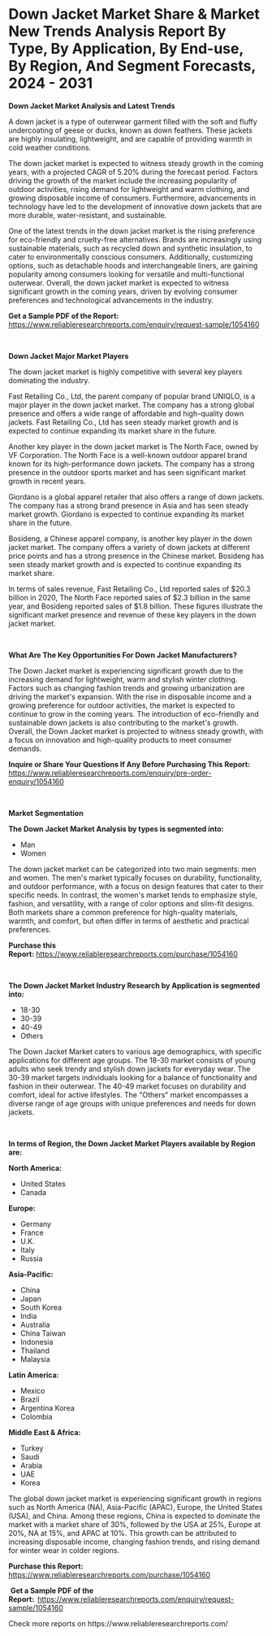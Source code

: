 <p><h1>Down Jacket Market Share & Market New Trends Analysis Report By Type, By Application, By End-use, By Region, And Segment Forecasts, 2024 - 2031</h1></p><p><strong>Down Jacket Market Analysis and Latest Trends</strong></p>
<p><p>A down jacket is a type of outerwear garment filled with the soft and fluffy undercoating of geese or ducks, known as down feathers. These jackets are highly insulating, lightweight, and are capable of providing warmth in cold weather conditions.</p><p>The down jacket market is expected to witness steady growth in the coming years, with a projected CAGR of 5.20% during the forecast period. Factors driving the growth of the market include the increasing popularity of outdoor activities, rising demand for lightweight and warm clothing, and growing disposable income of consumers. Furthermore, advancements in technology have led to the development of innovative down jackets that are more durable, water-resistant, and sustainable.</p><p>One of the latest trends in the down jacket market is the rising preference for eco-friendly and cruelty-free alternatives. Brands are increasingly using sustainable materials, such as recycled down and synthetic insulation, to cater to environmentally conscious consumers. Additionally, customizing options, such as detachable hoods and interchangeable liners, are gaining popularity among consumers looking for versatile and multi-functional outerwear. Overall, the down jacket market is expected to witness significant growth in the coming years, driven by evolving consumer preferences and technological advancements in the industry.</p></p>
<p><strong>Get a Sample PDF of the Report:&nbsp;</strong> <a href="https://www.reliableresearchreports.com/enquiry/request-sample/1054160">https://www.reliableresearchreports.com/enquiry/request-sample/1054160</a></p>
<p>&nbsp;</p>
<p><strong>Down Jacket Major Market Players</strong></p>
<p><p>The down jacket market is highly competitive with several key players dominating the industry. </p><p>Fast Retailing Co., Ltd, the parent company of popular brand UNIQLO, is a major player in the down jacket market. The company has a strong global presence and offers a wide range of affordable and high-quality down jackets. Fast Retailing Co., Ltd has seen steady market growth and is expected to continue expanding its market share in the future.</p><p>Another key player in the down jacket market is The North Face, owned by VF Corporation. The North Face is a well-known outdoor apparel brand known for its high-performance down jackets. The company has a strong presence in the outdoor sports market and has seen significant market growth in recent years.</p><p>Giordano is a global apparel retailer that also offers a range of down jackets. The company has a strong brand presence in Asia and has seen steady market growth. Giordano is expected to continue expanding its market share in the future.</p><p>Bosideng, a Chinese apparel company, is another key player in the down jacket market. The company offers a variety of down jackets at different price points and has a strong presence in the Chinese market. Bosideng has seen steady market growth and is expected to continue expanding its market share.</p><p>In terms of sales revenue, Fast Retailing Co., Ltd reported sales of $20.3 billion in 2020, The North Face reported sales of $2.3 billion in the same year, and Bosideng reported sales of $1.8 billion. These figures illustrate the significant market presence and revenue of these key players in the down jacket market.</p></p>
<p>&nbsp;</p>
<p><strong>What Are The Key Opportunities For Down Jacket Manufacturers?</strong></p>
<p><p>The Down Jacket market is experiencing significant growth due to the increasing demand for lightweight, warm and stylish winter clothing. Factors such as changing fashion trends and growing urbanization are driving the market's expansion. With the rise in disposable income and a growing preference for outdoor activities, the market is expected to continue to grow in the coming years. The introduction of eco-friendly and sustainable down jackets is also contributing to the market's growth. Overall, the Down Jacket market is projected to witness steady growth, with a focus on innovation and high-quality products to meet consumer demands.</p></p>
<p><strong>Inquire or Share Your Questions If Any Before Purchasing This Report:</strong> <a href="https://www.reliableresearchreports.com/enquiry/pre-order-enquiry/1054160">https://www.reliableresearchreports.com/enquiry/pre-order-enquiry/1054160</a></p>
<p>&nbsp;</p>
<p><strong>Market Segmentation</strong></p>
<p><strong>The Down Jacket Market Analysis by types is segmented into:</strong></p>
<p><ul><li>Man</li><li>Women</li></ul></p>
<p><p>The down jacket market can be categorized into two main segments: men and women. The men's market typically focuses on durability, functionality, and outdoor performance, with a focus on design features that cater to their specific needs. In contrast, the women's market tends to emphasize style, fashion, and versatility, with a range of color options and slim-fit designs. Both markets share a common preference for high-quality materials, warmth, and comfort, but often differ in terms of aesthetic and practical preferences.</p></p>
<p><strong>Purchase this Report:&nbsp;</strong><a href="https://www.reliableresearchreports.com/purchase/1054160">https://www.reliableresearchreports.com/purchase/1054160</a></p>
<p>&nbsp;</p>
<p><strong>The Down Jacket Market Industry Research by Application is segmented into:</strong></p>
<p><ul><li>18-30</li><li>30-39</li><li>40-49</li><li>Others</li></ul></p>
<p><p>The Down Jacket Market caters to various age demographics, with specific applications for different age groups. The 18-30 market consists of young adults who seek trendy and stylish down jackets for everyday wear. The 30-39 market targets individuals looking for a balance of functionality and fashion in their outerwear. The 40-49 market focuses on durability and comfort, ideal for active lifestyles. The "Others" market encompasses a diverse range of age groups with unique preferences and needs for down jackets.</p></p>
<p>&nbsp;</p>
<p><strong>In terms of Region, the Down Jacket Market Players available by Region are:</strong></p>
<p>
    <p> <strong> North America: </strong>
        <ul>
            <li>United States</li>
            <li>Canada</li>
        </ul>
        </p> 
    <p> <strong> Europe: </strong>
        <ul>
            <li>Germany</li>
            <li>France</li>
            <li>U.K.</li>
            <li>Italy</li>
            <li>Russia</li>
        </ul>
        </p> 
    <p> <strong> Asia-Pacific: </strong>
        <ul>
            <li>China</li>
            <li>Japan</li>
            <li>South Korea</li>
            <li>India</li>
            <li>Australia</li>
            <li>China Taiwan</li>
            <li>Indonesia</li>
            <li>Thailand</li>
            <li>Malaysia</li>
        </ul>
        </p> 
    <p> <strong> Latin America: </strong>
        <ul>
            <li>Mexico</li>
            <li>Brazil</li>
            <li>Argentina Korea</li>
            <li>Colombia</li>
        </ul>
        </p> 
    <p> <strong> Middle East & Africa: </strong>
        <ul>
            <li>Turkey</li>
            <li>Saudi</li>
            <li>Arabia</li>
            <li>UAE</li>
            <li>Korea</li>
        </ul>
    </p>
    </p>
<p><p>The global down jacket market is experiencing significant growth in regions such as North America (NA), Asia-Pacific (APAC), Europe, the United States (USA), and China. Among these regions, China is expected to dominate the market with a market share of 30%, followed by the USA at 25%, Europe at 20%, NA at 15%, and APAC at 10%. This growth can be attributed to increasing disposable income, changing fashion trends, and rising demand for winter wear in colder regions.</p></p>
<p><strong>Purchase this Report: </strong><a href="https://www.reliableresearchreports.com/purchase/1054160">https://www.reliableresearchreports.com/purchase/1054160</a></p>
<p>&nbsp;<strong>Get a Sample PDF of the Report:&nbsp;&nbsp;</strong><a href="https://www.reliableresearchreports.com/enquiry/request-sample/1054160">https://www.reliableresearchreports.com/enquiry/request-sample/1054160</a></p>
<p><strong></strong></p>
<p>Check more reports on https://www.reliableresearchreports.com/</p>